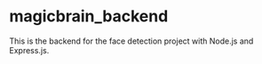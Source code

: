 # magicbrain_backend

This is the backend for the face detection project with Node.js and Express.js.
